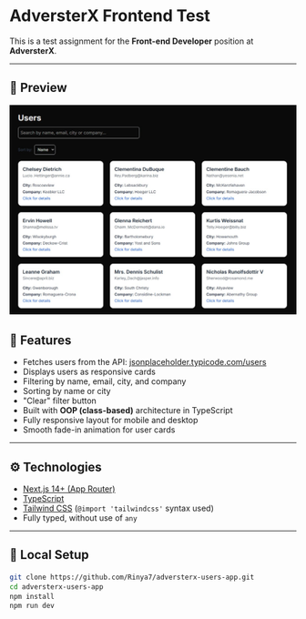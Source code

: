 # AdversterX Frontend Test

This is a test assignment for the **Front-end Developer** position at **AdversterX**.

---

## 📸 Preview

<img src="./public/screenshot.jpg" alt="Screenshot" width="800"/>

## 🧩 Features

- Fetches users from the API: [jsonplaceholder.typicode.com/users](https://jsonplaceholder.typicode.com/users)
- Displays users as responsive cards
- Filtering by name, email, city, and company
- Sorting by name or city
- "Clear" filter button
- Built with **OOP (class-based)** architecture in TypeScript
- Fully responsive layout for mobile and desktop
- Smooth fade-in animation for user cards

---

## ⚙️ Technologies

- [Next.js 14+ (App Router)](https://nextjs.org/)
- [TypeScript](https://www.typescriptlang.org/)
- [Tailwind CSS](https://tailwindcss.com/) (`@import 'tailwindcss'` syntax used)
- Fully typed, without use of `any`

---

## 🚀 Local Setup

```bash
git clone https://github.com/Rinya7/adversterx-users-app.git
cd adversterx-users-app
npm install
npm run dev
```
